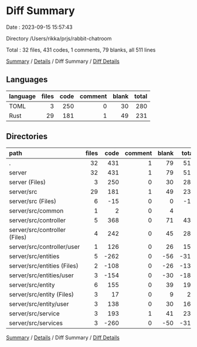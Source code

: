 # Diff Summary

Date : 2023-09-15 15:57:43

Directory /Users/rikka/prjs/rabbit-chatroom

Total : 32 files,  431 codes, 1 comments, 79 blanks, all 511 lines

[Summary](results.md) / [Details](details.md) / Diff Summary / [Diff Details](diff-details.md)

## Languages
| language | files | code | comment | blank | total |
| :--- | ---: | ---: | ---: | ---: | ---: |
| TOML | 3 | 250 | 0 | 30 | 280 |
| Rust | 29 | 181 | 1 | 49 | 231 |

## Directories
| path | files | code | comment | blank | total |
| :--- | ---: | ---: | ---: | ---: | ---: |
| . | 32 | 431 | 1 | 79 | 511 |
| server | 32 | 431 | 1 | 79 | 511 |
| server (Files) | 3 | 250 | 0 | 30 | 280 |
| server/src | 29 | 181 | 1 | 49 | 231 |
| server/src (Files) | 6 | -15 | 0 | 0 | -15 |
| server/src/common | 1 | 2 | 0 | 4 | 6 |
| server/src/controller | 5 | 368 | 0 | 71 | 439 |
| server/src/controller (Files) | 4 | 242 | 0 | 45 | 287 |
| server/src/controller/user | 1 | 126 | 0 | 26 | 152 |
| server/src/entities | 5 | -262 | 0 | -56 | -318 |
| server/src/entities (Files) | 2 | -108 | 0 | -26 | -134 |
| server/src/entities/user | 3 | -154 | 0 | -30 | -184 |
| server/src/entity | 6 | 155 | 0 | 39 | 194 |
| server/src/entity (Files) | 3 | 17 | 0 | 9 | 26 |
| server/src/entity/user | 3 | 138 | 0 | 30 | 168 |
| server/src/service | 3 | 193 | 1 | 41 | 235 |
| server/src/services | 3 | -260 | 0 | -50 | -310 |

[Summary](results.md) / [Details](details.md) / Diff Summary / [Diff Details](diff-details.md)